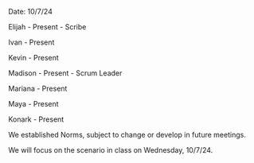 Date: 10/7/24

Elijah - Present - Scribe

Ivan - Present 

Kevin - Present

Madison - Present - Scrum Leader

Mariana - Present

Maya - Present

Konark - Present

We established Norms, subject to change or develop in future meetings.

We will focus on the scenario in class on Wednesday, 10/7/24. 
